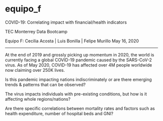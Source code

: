 # equipo_f
COVID-19: Correlating impact with financial/health indicators

TEC Monterrey Data Bootcamp


Equipo F: Cecilia Acosta | Luis Bonilla | Felipe Murillo
May 16, 2020

------------------------------------------------------

At the end of 2019 and grossly picking up momentum in 2020, the world is currently facing a global COVID-19 pandemic caused by the SARS-CoV-2 virus. As of May 2020, COVID-19 has affected over 4M people worldwide now claiming over 250K lives.

  Is this pandemic impacting nations indiscriminately or are there emerging trends & patterns that can be observed?

  The virus impacts individuals with pre-existing conditions, but how is it affecting whole regions/nations?

  Are there specific correlations between mortality rates and factors such as health expenditure, number of hospital beds and   GNI?
